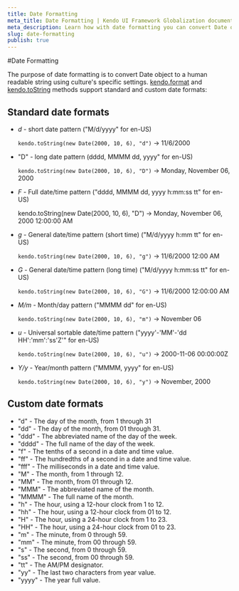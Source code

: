 ```yaml
---
title: Date Formatting
meta_title: Date Formatting | Kendo UI Framework Globalization documentation
meta_description: Learn how with date formatting you can convert Date object to human readable string, supporting standard and custom date formats.
slug: date-formatting
publish: true
---
```


#Date Formatting

The purpose of date formatting is to convert Date object to a human readable string using culture's specific settings. [kendo.format](/api/framework/kendo#format) and [kendo.toString](/api/framework/kendo#tostring) methods support standard and custom date formats:

## Standard date formats

- *d* - short date pattern ("M/d/yyyy" for en-US)

    `kendo.toString(new Date(2000, 10, 6), "d")` -> 11/6/2000

- "D" - long date pattern (dddd, MMMM dd, yyyy" for en-US)

    `kendo.toString(new Date(2000, 10, 6), "D")` -> Monday, November 06, 2000

- *F* - Full date/time pattern ("dddd, MMMM dd, yyyy h:mm:ss tt" for en-US)

    kendo.toString(new Date(2000, 10, 6), "D") -> Monday, November 06, 2000 12:00:00 AM

- *g* - General date/time pattern (short time) ("M/d/yyyy h:mm tt" for en-US)

    `kendo.toString(new Date(2000, 10, 6), "g")` -> 11/6/2000 12:00 AM

- *G* - General date/time pattern (long time) ("M/d/yyyy h:mm:ss tt" for en-US)

    `kendo.toString(new Date(2000, 10, 6), "G")` -> 11/6/2000 12:00:00 AM

- *M/m* - Month/day pattern ("MMMM dd" for en-US)

    `kendo.toString(new Date(2000, 10, 6), "m")` -> November 06

- *u* - Universal sortable date/time pattern ("yyyy'-'MM'-'dd HH':'mm':'ss'Z'" for en-US)

    `kendo.toString(new Date(2000, 10, 6), "u")` -> 2000-11-06 00:00:00Z

- *Y/y* - Year/month pattern ("MMMM, yyyy" for en-US)

    `kendo.toString(new Date(2000, 10, 6), "y")` -> November, 2000

## Custom date formats

- "d" - The day of the month, from 1 through 31
- "dd" - The day of the month, from 01 through 31.
- "ddd" - The abbreviated name of the day of the week.
- "dddd" - The full name of the day of the week.
- "f" - The tenths of a second in a date and time value.
- "ff" - The hundredths of a second in a date and time value.
- "fff" - The milliseconds in a date and time value.
- "M" - The month, from 1 through 12.
- "MM" - The month, from 01 through 12.
- "MMM" - The abbreviated name of the month.
- "MMMM" - The full name of the month.
- "h" - The hour, using a 12-hour clock from 1 to 12.
- "hh" - The hour, using a 12-hour clock from 01 to 12.
- "H" - The hour, using a 24-hour clock from 1 to 23.
- "HH" - The hour, using a 24-hour clock from 01 to 23.
- "m" - The minute, from 0 through 59.
- "mm" - The minute, from 00 through 59.
- "s" - The second, from 0 through 59.
- "ss" - The second, from 00 through 59.
- "tt" - The AM/PM designator.
- "yy" - The last two characters from year value.
- "yyyy" - The year full value.
